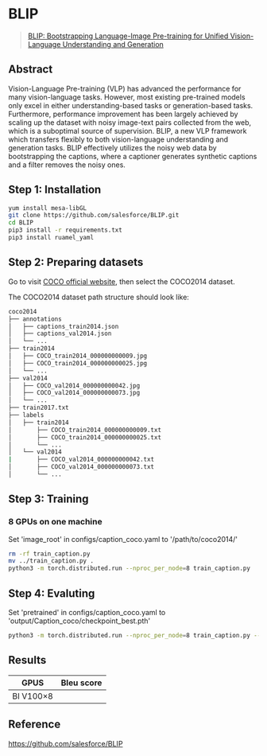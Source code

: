# BLIP
> [BLIP: Bootstrapping Language-Image Pre-training for Unified Vision-Language Understanding and Generation](https://proceedings.mlr.press/v162/li22n/li22n.pdf)

## Abstract

Vision-Language Pre-training (VLP) has advanced the performance for many vision-language tasks. However, most existing pre-trained models only excel in either understanding-based tasks or generation-based tasks. Furthermore, performance improvement has been largely achieved by scaling up the dataset with noisy image-text pairs collected from the web, which is a suboptimal source of supervision. BLIP, a new VLP framework which transfers flexibly to both vision-language understanding and generation tasks. BLIP effectively utilizes the noisy web data by bootstrapping the captions, where a captioner generates synthetic captions and a filter removes the noisy ones. 

## Step 1: Installation

```bash
yum install mesa-libGL
git clone https://github.com/salesforce/BLIP.git
cd BLIP
pip3 install -r requirements.txt
pip3 install ruamel_yaml
```
## Step 2: Preparing datasets
Go to visit [COCO official website](https://cocodataset.org/#download), then select the COCO2014 dataset.

The COCO2014 dataset path structure should look like:
```bash
coco2014
├── annotations
│   ├── captions_train2014.json
│   ├── captions_val2014.json
│   └── ...
├── train2014
│   ├── COCO_train2014_000000000009.jpg
│   ├── COCO_train2014_000000000025.jpg
│   └── ...
├── val2014
│   ├── COCO_val2014_000000000042.jpg
│   ├── COCO_val2014_000000000073.jpg
│   └── ...
├── train2017.txt 
├── labels
│   ├── train2014
│       ├── COCO_train2014_000000000009.txt
│       ├── COCO_train2014_000000000025.txt
│       └── ... 
│   └── val2014
|       ├── COCO_val2014_000000000042.txt
│       ├── COCO_val2014_000000000073.txt
│       └── ... 
```

## Step 3: Training

### 8 GPUs on one machine
Set 'image_root' in configs/caption_coco.yaml to '/path/to/coco2014/'
```bash
rm -rf train_caption.py
mv ../train_caption.py .
python3 -m torch.distributed.run --nproc_per_node=8 train_caption.py 
```
## Step 4: Evaluting

Set 'pretrained' in configs/caption_coco.yaml to 'output/Caption_coco/checkpoint_best.pth'
```bash
python3 -m torch.distributed.run --nproc_per_node=8 train_caption.py --evaluate
```

## Results

| GPUS      |    Bleu score                 |
| ----------| ------------------------------|
| BI V100×8 |                               |

## Reference
https://github.com/salesforce/BLIP